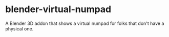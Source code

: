 # blender-virtual-numpad
A Blender 3D addon that shows a virtual numpad for folks that don't have a physical one.
